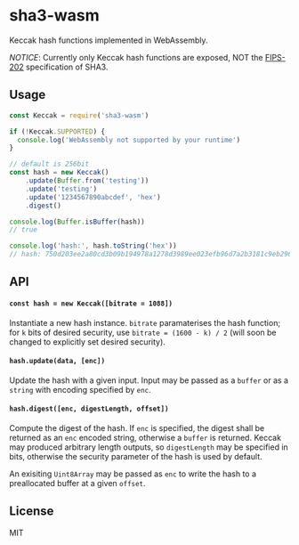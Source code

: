 # sha3-wasm

Keccak hash functions implemented in WebAssembly.

*NOTICE*: Currently only Keccak hash functions are exposed, NOT the [FIPS-202](https://nvlpubs.nist.gov/nistpubs/FIPS/NIST.FIPS.202.pdf) specification of SHA3.

## Usage
```js
const Keccak = require('sha3-wasm')

if (!Keccak.SUPPORTED) {
  console.log('WebAssembly not supported by your runtime')
}

// default is 256bit
const hash = new Keccak()
    .update(Buffer.from('testing'))
    .update('testing')
    .update('1234567890abcdef', 'hex')
    .digest()

console.log(Buffer.isBuffer(hash))
// true

console.log('hash:', hash.toString('hex'))
// hash: 750d203ee2a80cd3b09b194978a1278d3989ee023efb96d7a2b3181c9eb29623
```
## API

#### `const hash = new Keccak([bitrate = 1088])`

Instantiate a new hash instance. `bitrate` paramaterises the hash function; for `k` bits of desired security, use `bitrate = (1600 - k) / 2` (will soon be changed to explicitly set desired security).

#### `hash.update(data, [enc])`

Update the hash with a given input. Input may be passed as a `buffer` or as a `string` with encoding specified by `enc`.

#### `hash.digest([enc, digestLength, offset])`

Compute the digest of the hash. If `enc` is specified, the digest shall be returned as an `enc` encoded string, otherwise a `buffer` is returned. Keccak may produced arbitrary length outputs, so `digestLength` may be specified in bits, otherwise the security parameter of the hash is used by default.

An exisiting `Uint8Array` may be passed as `enc` to write the hash to a preallocated buffer at a given `offset`.

## License

MIT
